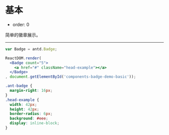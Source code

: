 # 基本

- order: 0

简单的徽章展示。

---

````jsx
var Badge = antd.Badge;

ReactDOM.render(
  <Badge count="5">
    <a href="#" className="head-example"></a>
  </Badge>
, document.getElementById('components-badge-demo-basic'));
````

````css
.ant-badge {
  margin-right: 16px;
}
.head-example {
  width: 42px;
  height: 42px;
  border-radius: 6px;
  background: #eee;
  display: inline-block;
}
````
